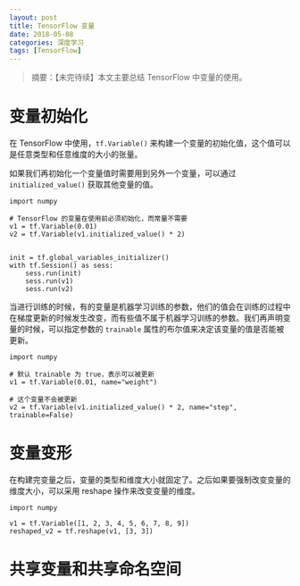 ```yaml
---
layout: post
title: TensorFlow 变量
date: 2018-05-08
categories: 深度学习
tags: [TensorFlow]
---
```


> 摘要：【未完待续】本文主要总结 TensorFlow 中变量的使用。

# 变量初始化

在 TensorFlow 中使用，`tf.Variable()` 来构建一个变量的初始化值，这个值可以是任意类型和任意维度的大小的张量。

如果我们再初始化一个变量值时需要用到另外一个变量，可以通过 `initialized_value()` 获取其他变量的值。

```
import numpy

# TensorFlow 的变量在使用前必须初始化，而常量不需要
v1 = tf.Variable(0.01)
v2 = tf.Variable(v1.initialized_value() * 2)


init = tf.global_variables_initializer()
with tf.Session() as sess:
	sess.run(init)
	sess.run(v1)
	sess.run(v2)

```

当进行训练的时候，有的变量是机器学习训练的参数，他们的值会在训练的过程中在梯度更新的时候发生改变，而有些值不属于机器学习训练的参数。我们再声明变量的时候，可以指定参数的 `trainable` 属性的布尔值来决定该变量的值是否能被更新。

```
import numpy

# 默认 trainable 为 true，表示可以被更新
v1 = tf.Variable(0.01, name="weight")   

# 这个变量不会被更新
v2 = tf.Variable(v1.initialized_value() * 2, name="step", trainable=False) 
```

# 变量变形

在构建完变量之后，变量的类型和维度大小就固定了。之后如果要强制改变变量的维度大小，可以采用 reshape 操作来改变变量的维度。

```
import numpy

v1 = tf.Variable([1, 2, 3, 4, 5, 6, 7, 8, 9])
reshaped_v2 = tf.reshape(v1, [3, 3])

```

# 共享变量和共享命名空间


